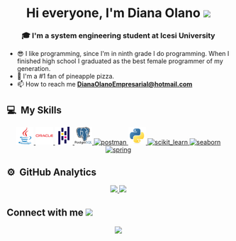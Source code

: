 <h1 align="center">Hi everyone, I'm Diana Olano <img src="https://github.com/TheDudeThatCode/TheDudeThatCode/blob/master/Assets/Hi.gif" width="29px"></h1>
<h3 align="center">🎓 I'm a system engineering student at Icesi University</h3>

- 😎&nbsp;I like programming, since I'm in ninth grade I do programming. When I finished high school I graduated as the best female programmer of my generation.
- 🍕&nbsp;I'm a #1 fan of pineapple pizza.
- 📫 How to reach me **DianaOlanoEmpresarial@hotmail.com**

## 💻 &nbsp;My Skills

<div align=center>
  <a href="https://www.java.com" target="_blank" rel="noreferrer"> <img src="https://raw.githubusercontent.com/devicons/devicon/master/icons/java/java-original.svg" alt="java" width="40" height="40"/> </a> 
  <a href="https://www.oracle.com/" target="_blank" rel="noreferrer"> <img src="https://raw.githubusercontent.com/devicons/devicon/master/icons/oracle/oracle-original.svg" alt="oracle" width="40" height="40"/> </a> 
  <a href="https://pandas.pydata.org/" target="_blank" rel="noreferrer"> <img src="https://raw.githubusercontent.com/devicons/devicon/2ae2a900d2f041da66e950e4d48052658d850630/icons/pandas/pandas-original.svg" alt="pandas" width="40" height="40"/> </a> 
  <a href="https://www.postgresql.org" target="_blank" rel="noreferrer"> <img src="https://raw.githubusercontent.com/devicons/devicon/master/icons/postgresql/postgresql-original-wordmark.svg" alt="postgresql" width="40" height="40"/> </a> 
  <a href="https://postman.com" target="_blank" rel="noreferrer"> <img src="https://www.vectorlogo.zone/logos/getpostman/getpostman-icon.svg" alt="postman" width="40" height="40"/> </a> <a href="https://www.python.org" target="_blank" rel="noreferrer"> <img src="https://raw.githubusercontent.com/devicons/devicon/master/icons/python/python-original.svg" alt="python" width="40" height="40"/> </a> 
  <a href="https://scikit-learn.org/" target="_blank" rel="noreferrer"> <img src="https://upload.wikimedia.org/wikipedia/commons/0/05/Scikit_learn_logo_small.svg" alt="scikit_learn" width="40" height="40"/> </a> 
  <a href="https://seaborn.pydata.org/" target="_blank" rel="noreferrer"> <img src="https://seaborn.pydata.org/_images/logo-mark-lightbg.svg" alt="seaborn" width="40" height="40"/> </a> <a href="https://spring.io/" target="_blank" rel="noreferrer"> <img src="https://www.vectorlogo.zone/logos/springio/springio-icon.svg" alt="spring" width="40" height="40"/> </a> 
</div>

## ⚙️ &nbsp;GitHub Analytics

<p align="center">
<a href="https://github.com/DianaSofiaOlano">
  <img height="180em" src="https://github-readme-stats-eight-theta.vercel.app/api?username=DianaSofiaOlano&show_icons=true&theme=algolia&include_all_commits=true&count_private=true"/>
  <img height="180em" src="https://github-readme-stats-eight-theta.vercel.app/api/top-langs/?username=DianaSofiaOlano&layout=compact&langs_count=8&theme=algolia"/>
</a>
</p>

<h2> Connect with me <img src='https://raw.githubusercontent.com/ShahriarShafin/ShahriarShafin/main/Assets/handshake.gif' width="100px"> </h2>
<div align=center>
<a href = 'https://www.linkedin.com/in/diana-sofia-olano-monta%C3%B1o/'> <img width = '32px' align= 'center' src="https://raw.githubusercontent.com/rahulbanerjee26/githubAboutMeGenerator/main/icons/linked-in-alt.svg"/></a>
</a>
</p>
</div>
<br>
